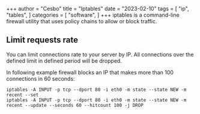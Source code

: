 +++
author = "Cesbo"
title = "Iptables"
date = "2023-02-10"
tags = [
    "ip",
    "tables",
]
categories = [
    "software",
]
+++
iptables is a command-line firewall utility that uses policy chains to allow or block traffic.
<!--more-->
## Limit requests rate

You can limit connections rate to your server by IP. All connections over the defined limit in defined period will be dropped.

In following example firewall blocks an IP that makes more than 100 connections in 60 seconds:

```
iptables -A INPUT -p tcp --dport 80 -i eth0 -m state --state NEW -m recent --set
iptables -A INPUT -p tcp --dport 80 -i eth0 -m state --state NEW -m recent --update --seconds 60 --hitcount 100 -j DROP
```

